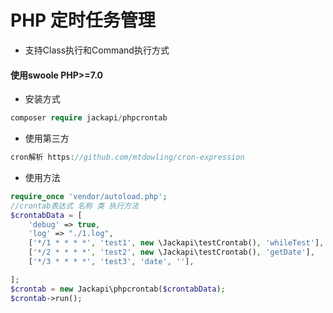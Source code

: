 # PHP 定时任务管理
- 支持Class执行和Command执行方式

#### 使用swoole PHP>=7.0

- 安装方式
```php
composer require jackapi/phpcrontab
```

- 使用第三方
```php
cron解析 https://github.com/mtdowling/cron-expression
```

- 使用方法
```php
require_once 'vendor/autoload.php';
//crontab表达式 名称 类 执行方法
$crontabData = [
    'debug' => true,
    'log' => "./1.log",
    ['*/1 * * * *', 'test1', new \Jackapi\testCrontab(), 'whileTest'],
    ['*/2 * * * *', 'test2', new \Jackapi\testCrontab(), 'getDate'],
    ['*/3 * * * *', 'test3', 'date', ''],

];
$crontab = new Jackapi\phpcrontab($crontabData);
$crontab->run();

```